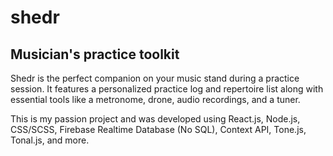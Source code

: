 # shedr
## Musician's practice toolkit

Shedr is the perfect companion on your music stand during a practice session. It features a personalized practice log and repertoire list along with essential tools like a metronome, drone, audio recordings, and a tuner.

This is my passion project and was developed using React.js, Node.js, CSS/SCSS, Firebase Realtime Database (No SQL), Context API, Tone.js, Tonal.js, and more.
